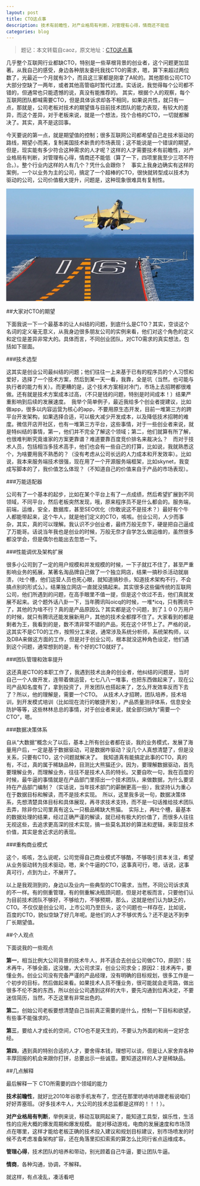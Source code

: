 ```yaml
---
layout: post
title: CTO这点事
description: 技术有前瞻性，对产业格局有判断，对管理有心得，情商还不能低
categories: blog
---
```


> 题记：本文转载自caoz，原文地址：[CTO这点事](http://zhuanlan.zhihu.com/iamcaoz/19856992)

几乎整个互联网行业都缺CTO，特别是一些草根背景的创业者，这个问题更加显著。从我自己的感受，身边各种朋友委托我找CTO的需求，嗯，算下来超过两位数了，光最近一个月就有3个，而且这三家都是刚拿了A轮的。其他那些公司CTO大部分空缺了一两年，或者其他高管临时暂代过渡。实话说，我觉得每个公司都不错的，但通常也只能遗憾的说，真没有能推荐的。
其实，根据个人的观察，每个互联网团队都喊需要CTO，但是具体诉求却各不相同，如果说共性，就只有一点，那就是，公司老板对技术的期望值与目前技术团队的能力表现，有较大的差异，而这个差异，对于老板来说，就是一个想法，找个合格的CTO，一切就都解决了。其实，真不是这回事。

今天要说的第一点，就是期望值的控制；很多互联网公司都希望自己走技术驱动的路线，期望小而美，复制美国技术新贵的市场表现；这不能说是一个错误的期望，但是，现实能有多少符合这种需求的人才呢？这样的人才需要技术有前瞻性，对产业格局有判断，对管理有心得，情商还不能低（算了一下，四项里我至少三项不符合。）。整个行业内这样的人有几个？凭什么会跟你？　事实上我身边确实有这样的案例，一个以业务为主的公司，搞定了一个超棒的CTO，很快就转型成以技术为驱动的公司，公司价值极大提升，问题是，这种现象很难具有复制性。

![chinese-carrier](/images/talk-about-cto/chinese-carrier.jpg)


##大家对CTO的期望

下面我说一下一个最基本的让人纠结的问题，到底什么是CTO？其实，空谈这个名词的定义毫无意义，从我身边很多朋友公司的实例来看，他们对这个角色的定义和定位是差异非常大的。具体而言，不同创业团队，对CTO需求的真实想法，包括如下层面。

###技术选型

这其实是创业公司最纠结的问题；他们往往一上来基于已有的程序员的个人习惯和爱好，选择了一个技术方案，然后到某一天一看，我靠，全是坑（当然，也可能与执行者的能力有关）。而更糟的是，这个技术方案相对冷门，市场上去招聘都很难做。还有就是技术方案成本过高，（不只是钱的问题，特别是时间成本！）结果严重影响到后续的发展速度。　我举个简单例子，最近我给多个创业者提建议，比如做app，很多以内容运营为核心的app，不要用原生态开发，目前一堆第三方的跨平台开发架构，如果选择合适，可以极大减少开发成本，以及降低技术招聘的难度。微信开店开社区，也有一堆第三方平台，这些事情，对于一些创业者来说，就是特纠结的事情，第一，他们并不完全了解这个领域；第二，他们就算有所了解，也很难判断究竟谁家的方案更靠谱？难道要靠百度竞价排名来裁决么？　而对于技术人员，包括相当多技术高手，他们也会有一些自己的打算，比如说，我就熟悉这个，为啥要用我不熟悉的？（没有考虑从公司长远的人力成本和开发效率）。比如说，我本来服务端技术很强，现在用了一个开源服务端框架，比如skynet，我变成写脚本的了，我价值怎么体现？（不知道自己的价值来自于产品的市场表现）。

###万能适配器

公司有了一个基本的起步，比如在某个平台上有了一点成绩，然后希望扩展到不同领域，不同平台，然后老板突然发现，哦，原来程序员不是什么都会的。服务端，前端，运维，安全，数据库，甚至SEO优化（你敢说这不是技术？）最好有个牛人都能带起来，这个牛人，就是他们定义的CTO，咳咳。创业公司，人少而事杂，其实，真的可以理解。我认识不少创业者，最终万般无奈下，硬是把自己逼成了万能哥。话说当年我也是创业的时候，万般无奈才自学怎么做运维的，虽然很多都没学会，但是偶尔也能出去忽悠一下。

###性能调优及架构扩展

很多小公司到了一定的用户规模和并发规模的时候，一下子就扛不住了，甚至严重影响业务的拓展，某著名淘品牌自己做了一个独立网店，结果一搞秒杀活动就崩溃，（吐个槽，他们运营人员也死心眼，就知道搞秒杀，知道技术架构不行，不会搞点别的形式么）。结果独立网店一直就没搞起来。其实很多这些偏传统的互联网公司，他们所遇到的问题，在高手眼里不值一提，但是这个坎过不去，他们真就发展不起来。说个题外话八卦一下，当年腾讯叫oicq的时候，一堆*icq，只有腾讯牛了，其他的为啥不行？真的是产品原因么？其实都是这个问题，到了１００万用户的时候，就只有腾讯还能发展新用户，其他的技术全都撑不住了。大家看到的都是剩者为王，我看到的是，数不清非常不错的产品，死在这个环节上了。严格的说，这其实不是CTO的工作，按照分工来说，通常涉及系统分析师，系统架构师，以及DBA来做这方面的工作，但是对于创业公司，根本就没这种角色设定，他们遇到这个问题，通常想到的是，有个好的CTO就好了。

###团队管理和效率提升

这还真是CTO的本职工作了，我遇到技术出身的创业者，他纠结的问题是，当时自己一个人做开发，连带着做运营，七七八八一堆事，也把东西做起来了，现在公司产品知名度有了，拿到投资了，开发团队也搭起来了，怎么开发效率反而下去了？所以，他的理解是，需要一个CTO。　从技术人才招聘，团队培养，技术培训，到开发模式培训（比如现在流行的敏捷开发），产品质量测评体系，信息安全防护等等，这些林林总总的事情，对于创业者来说，就全部归纳为“需要一个CTO”，嗯。

###数据决策体系

自从“大数据”概念火了以后，基本上所有创业者都在谈，我的业务模式，发展了海量用户后，一定是基于数据驱动，可是数据咋驱动？没几个人真想清楚了，但是没关系，只要有CTO，这个问题就解决了。　我知道真有能搞定此事的CTO，真的有，不过，真的属于稀缺品种，目测比大熊猫还少。因为，要理解数据驱动，首先要理解业务，而理解业务，往往不是技术人员的特长。又要自吹一句，我在百度的时候，最牛逼的事情就是在产品部门里搭出一个技术团队，来做数据，为什么要坚持在产品部门编制？（实话说，当年技术部门的薪酬更高一些），我坚持认为重心在于数据目标和解读，而不是技术实现。　所以，这里我多说一句，数据决策体系，先想清楚具体目标和具体展现，再寻求技术支持，而不是一句话推给技术团队去弄，除非你公司里真有这么一只极品稀缺大熊猫。　实际上，再吐个槽，最基本的数据处理的结果，经过正确严谨的解读，就已经有极大的价值了，而很多人往往无视这些，去追求更高深的技术实现，搞一些莫名其妙的算法和逻辑，来彰显技术价值，其实是舍近求远的表现。　

###重构商业模式

这个，咳咳，怎么说呢，公司觉得自己商业模式不够酷，不够吸引资本关注，希望从业务驱动转为技术驱动，嗯，来个牛逼的CTO，这事真可行，嗯，话说，这事真可行，点到为止，不展开了。　

以上是我观测到的，身边以及业内一些典型的CTO需求，当然，不同公司诉求真的不一样。有的侧重管理，有的侧重解决瓶颈问题，但是对老板而言，只要他们认为目前技术团队不够好，不够给力，不够预期，那么，这就是他们认为缺乏的，CTO。不仅仅是创业公司，上市公司乃至巨头，这个问题也一样存在，比如说，百度的CTO，貌似空缺了好几年呢。是他们的人才不够优秀么？还不是达不到李厂长期望值。

##个人观点

下面说我的一些观点

**第一**，相当比例大公司背景的技术牛人，并不适合去创业公司做CTO，原因1：技术再牛，不够全面，这没辙，大公司求深，创业公司求全；原因2：技术再牛，要懂业务。创业公司没有完备严谨的产品经理，没有明确的目标规划，很多工作是一个初步的目标，然后做起来看。如果技术人员不懂业务，很可能就会走弯路，做出很多不伦不类的东西，所以创业公司遇到这样的大牛，要先沟通到位再决定，不要迷信简历，当然，不乏这里有非常出色的。

**第二**，创始公司老板要想清楚自己当前真正需要的是什么，控制一下目标和欲望，有些事不能强求的。

**第三**，要给人才成长的空间，CTO也不是天生的，不要认为外面的和尚一定好念经。

**第四**，遇到真的特别合适的人才，要舍得本钱，理想可以谈，但是让人家舍弃各种丰厚回报的机会来跟你打拼，总要出示一些诚意。要知道这样的人才是稀缺品。


##几点解释

最后解释一下 CTO所需要的四个领域的能力

**技术前瞻性**，就好比2010年谷歌手机发布了，您还在那里吭哧吭哧跟老板说咱们好好弄塞班。（好多技术牛人，大公司的技术总监都是这样的！！！）。

**对产业格局有判断**，举例来说，移动互联网起来了，能知道工具型，娱乐性，生活性的应用大概的爆发周期和爆发规模。 能对移动游戏，电商的发展速度和市场顶点在哪里，这样才能给老板正确的技术投入建议和规划目标建议，别市场喷发的时候不去考虑准备架构扩容，还在角落里扣扣索索的算怎么比同行省点运维成本。

**管理心得**，技术团队的培养和带动，别光顾着自己牛逼，要让团队牛逼。

**情商**，各种沟通，协调，不解释。

就这样，有点凌乱，凑活看吧



[NingG]:    http://ningg.github.com  "NingG"
